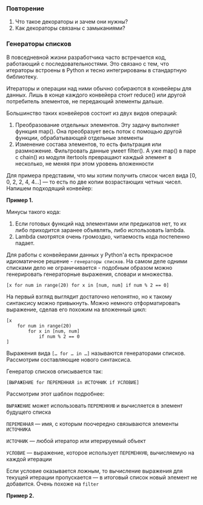 ### Повторение
1. Что такое декораторы и зачем они нужны?
2. Как декораторы связаны с замыканиями?



### Генераторы списков

В повседневной жизни разработчика часто встречается код, работающий с последовательностями. Это связано с тем, 
что итераторы встроены в Python и тесно интегрированы в стандартную библиотеку.

Итераторы и операции над ними обычно собираются в конвейеры для данных. Лишь в конце каждого конвейера стоит reduce() 
или другой потребитель элементов, не передающий элементы дальше.

Большинство таких конвейеров состоит из двух видов операций:

1. Преобразование отдельных элементов. Эту задачу выполняет функция map(). Она преобразует весь поток с помощью другой 
функции, обрабатывающей отдельные элементы
2. Изменение состава элементов, то есть фильтрация или размножение. Фильтровать данные умеет filter(). А уже map() в 
паре с chain() из модуля itertools превращают каждый элемент в несколько, не меняя при этом уровень вложенности

Для примера представим, что мы хотим получить список чисел вида [0, 0, 2, 2, 4, 4...] — то есть по две копии 
возрастающих четных чисел. Напишем подходящий конвейер:

**Пример 1.** 

Минусы такого кода:

1. Если готовых функций над элементами или предикатов нет, то их либо приходится заранее объявлять, либо использовать 
lambda.
2. Lambda смотрятся очень громоздко, читаемость кода постепенно падает.


Для работы с конвейерами данных у Python'а есть прекрасное идиоматичное решение - `генераторы списков`. На самом деле одними списками
дело не ограничивается - подобным образом можно генерировать генераторные выражения, словари и множества.

    [x for num in range(20) for x in [num, num] if num % 2 == 0]


На первый взгляд выглядит достаточно непонятно, но к такому синтаксису можно привыкнуть. Можно немного отформатировать
выражение, сделав его похожим на вложенный цикл:

    [x
        for num in range(20)
            for x in [num, num]
                if num % 2 == 0
    ]

Выражения вида `[… for … in …]` называются генераторами списков. Рассмотрим составляющие нового синтаксиса.

Генератор списков описывается так:

    [ВЫРАЖЕНИЕ for ПЕРЕМЕННАЯ in ИСТОЧНИК if УСЛОВИЕ]

Рассмотрим этот шаблон подробнее:

`ВЫРАЖЕНИЕ` может использовать `ПЕРЕМЕННУЮ` и вычисляется в элемент будущего списка

`ПЕРЕМЕННАЯ` — имя, с которым поочередно связываются элементы `ИСТОЧНИКА`

`ИСТОЧНИК` — любой итератор или итерируемый объект

`УСЛОВИЕ` — выражение, которое использует `ПЕРЕМЕННУЮ`, вычисляемую на каждой итерации

Если условие оказывается ложным, то вычисление выражения для текущей итерации пропускается — в итоговый список новый 
элемент не добавится. Очень похоже на `filter`

**Пример 2.**
